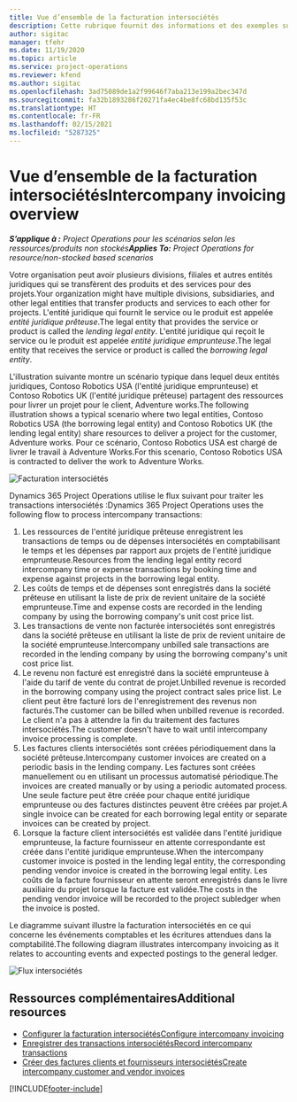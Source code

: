 ```yaml
---
title: Vue d’ensemble de la facturation intersociétés
description: Cette rubrique fournit des informations et des exemples sur la facturation intersociétés pour les projets.
author: sigitac
manager: tfehr
ms.date: 11/19/2020
ms.topic: article
ms.service: project-operations
ms.reviewer: kfend
ms.author: sigitac
ms.openlocfilehash: 3ad75089de1a2f99646f7aba213e199a2bec347d
ms.sourcegitcommit: fa32b1893286f20271fa4ec4be8fc68bd135f53c
ms.translationtype: HT
ms.contentlocale: fr-FR
ms.lasthandoff: 02/15/2021
ms.locfileid: "5287325"
---
```

# <a name="intercompany-invoicing-overview"></a><span data-ttu-id="95cad-103">Vue d’ensemble de la facturation intersociétés</span><span class="sxs-lookup"><span data-stu-id="95cad-103">Intercompany invoicing overview</span></span>

<span data-ttu-id="95cad-104">_**S’applique à :** Project Operations pour les scénarios selon les ressources/produits non stockés_</span><span class="sxs-lookup"><span data-stu-id="95cad-104">_**Applies To:** Project Operations for resource/non-stocked based scenarios_</span></span>

<span data-ttu-id="95cad-105">Votre organisation peut avoir plusieurs divisions, filiales et autres entités juridiques qui se transfèrent des produits et des services pour des projets.</span><span class="sxs-lookup"><span data-stu-id="95cad-105">Your organization might have multiple divisions, subsidiaries, and other legal entities that transfer products and services to each other for projects.</span></span> <span data-ttu-id="95cad-106">L'entité juridique qui fournit le service ou le produit est appelée *entité juridique prêteuse*.</span><span class="sxs-lookup"><span data-stu-id="95cad-106">The legal entity that provides the service or product is called the *lending legal entity*.</span></span> <span data-ttu-id="95cad-107">L'entité juridique qui reçoit le service ou le produit est appelée *entité juridique emprunteuse*.</span><span class="sxs-lookup"><span data-stu-id="95cad-107">The legal entity that receives the service or product is called the *borrowing legal entity*.</span></span>

<span data-ttu-id="95cad-108">L'illustration suivante montre un scénario typique dans lequel deux entités juridiques, Contoso Robotics USA (l'entité juridique emprunteuse) et Contoso Robotics UK (l'entité juridique prêteuse) partagent des ressources pour livrer un projet pour le client, Adventure works.</span><span class="sxs-lookup"><span data-stu-id="95cad-108">The following illustration shows a typical scenario where two legal entities, Contoso Robotics USA (the borrowing legal entity) and Contoso Robotics UK (the lending legal entity) share resources to deliver a project for the customer, Adventure works.</span></span> <span data-ttu-id="95cad-109">Pour ce scénario, Contoso Robotics USA est chargé de livrer le travail à Adventure Works.</span><span class="sxs-lookup"><span data-stu-id="95cad-109">For this scenario, Contoso Robotics USA is contracted to deliver the work to Adventure Works.</span></span>

![Facturation intersociétés](./media/IntercompanyScenario.png) 

<span data-ttu-id="95cad-111">Dynamics 365 Project Operations utilise le flux suivant pour traiter les transactions intersociétés :</span><span class="sxs-lookup"><span data-stu-id="95cad-111">Dynamics 365 Project Operations uses the following flow to process intercompany transactions:</span></span>

1. <span data-ttu-id="95cad-112">Les ressources de l'entité juridique prêteuse enregistrent les transactions de temps ou de dépenses intersociétés en comptabilisant le temps et les dépenses par rapport aux projets de l'entité juridique emprunteuse.</span><span class="sxs-lookup"><span data-stu-id="95cad-112">Resources from the lending legal entity record intercompany time or expense transactions by booking time and expense against projects in the borrowing legal entity.</span></span>
2. <span data-ttu-id="95cad-113">Les coûts de temps et de dépenses sont enregistrés dans la société prêteuse en utilisant la liste de prix de revient unitaire de la société emprunteuse.</span><span class="sxs-lookup"><span data-stu-id="95cad-113">Time and expense costs are recorded in the lending company by using the borrowing company's unit cost price list.</span></span>
3. <span data-ttu-id="95cad-114">Les transactions de vente non facturée intersociétés sont enregistrés dans la société prêteuse en utilisant la liste de prix de revient unitaire de la société emprunteuse.</span><span class="sxs-lookup"><span data-stu-id="95cad-114">Intercompany unbilled sale transactions are recorded in the lending company by using the borrowing company's unit cost price list.</span></span>
4. <span data-ttu-id="95cad-115">Le revenu non facturé est enregistré dans la société emprunteuse à l'aide du tarif de vente du contrat de projet.</span><span class="sxs-lookup"><span data-stu-id="95cad-115">Unbilled revenue is recorded in the borrowing company using the project contract sales price list.</span></span> <span data-ttu-id="95cad-116">Le client peut être facturé lors de l'enregistrement des revenus non facturés.</span><span class="sxs-lookup"><span data-stu-id="95cad-116">The customer can be billed when unbilled revenue is recorded.</span></span> <span data-ttu-id="95cad-117">Le client n'a pas à attendre la fin du traitement des factures intersociétés.</span><span class="sxs-lookup"><span data-stu-id="95cad-117">The customer doesn't have to wait until intercompany invoice processing is complete.</span></span>
5. <span data-ttu-id="95cad-118">Les factures clients intersociétés sont créées périodiquement dans la société prêteuse.</span><span class="sxs-lookup"><span data-stu-id="95cad-118">Intercompany customer invoices are created on a periodic basis in the lending company.</span></span> <span data-ttu-id="95cad-119">Les factures sont créées manuellement ou en utilisant un processus automatisé périodique.</span><span class="sxs-lookup"><span data-stu-id="95cad-119">The invoices are created manually or by using a periodic automated process.</span></span> <span data-ttu-id="95cad-120">Une seule facture peut être créée pour chaque entité juridique emprunteuse ou des factures distinctes peuvent être créées par projet.</span><span class="sxs-lookup"><span data-stu-id="95cad-120">A single invoice can be created for each borrowing legal entity or separate invoices can be created by project.</span></span>
6. <span data-ttu-id="95cad-121">Lorsque la facture client intersociétés est validée dans l'entité juridique emprunteuse, la facture fournisseur en attente correspondante est créée dans l'entité juridique emprunteuse.</span><span class="sxs-lookup"><span data-stu-id="95cad-121">When the intercompany customer invoice is posted in the lending legal entity, the corresponding pending vendor invoice is created in the borrowing legal entity.</span></span> <span data-ttu-id="95cad-122">Les coûts de la facture fournisseur en attente seront enregistrés dans le livre auxiliaire du projet lorsque la facture est validée.</span><span class="sxs-lookup"><span data-stu-id="95cad-122">The costs in the pending vendor invoice will be recorded to the project subledger when the invoice is posted.</span></span>

<span data-ttu-id="95cad-123">Le diagramme suivant illustre la facturation intersociétés en ce qui concerne les événements comptables et les écritures attendues dans la comptabilité.</span><span class="sxs-lookup"><span data-stu-id="95cad-123">The following diagram illustrates intercompany invoicing as it relates to accounting events and expected postings to the general ledger.</span></span>

![Flux intersociétés](./media/IntercompanyFlow.png)

## <a name="additional-resources"></a><span data-ttu-id="95cad-125">Ressources complémentaires</span><span class="sxs-lookup"><span data-stu-id="95cad-125">Additional resources</span></span>

- [<span data-ttu-id="95cad-126">Configurer la facturation intersociétés</span><span class="sxs-lookup"><span data-stu-id="95cad-126">Configure intercompany invoicing</span></span>](configure-intercompany-invoicing.md)
- [<span data-ttu-id="95cad-127">Enregistrer des transactions intersociétés</span><span class="sxs-lookup"><span data-stu-id="95cad-127">Record intercompany transactions</span></span>](create-intercompany-transactions.md)
- [<span data-ttu-id="95cad-128">Créer des factures clients et fournisseurs intersociétés</span><span class="sxs-lookup"><span data-stu-id="95cad-128">Create intercompany customer and vendor invoices</span></span>](create-intercompany-customer-vendor-invoices.md)


[!INCLUDE[footer-include](../includes/footer-banner.md)]